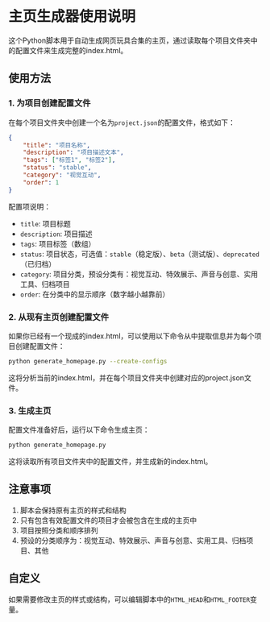 # 主页生成器使用说明

这个Python脚本用于自动生成网页玩具合集的主页，通过读取每个项目文件夹中的配置文件来生成完整的index.html。

## 使用方法

### 1. 为项目创建配置文件

在每个项目文件夹中创建一个名为`project.json`的配置文件，格式如下：

```json
{
    "title": "项目名称",
    "description": "项目描述文本",
    "tags": ["标签1", "标签2"],
    "status": "stable",
    "category": "视觉互动",
    "order": 1
}
```

配置项说明：
- `title`: 项目标题
- `description`: 项目描述
- `tags`: 项目标签（数组）
- `status`: 项目状态，可选值：`stable`（稳定版）、`beta`（测试版）、`deprecated`（已归档）
- `category`: 项目分类，预设分类有：视觉互动、特效展示、声音与创意、实用工具、归档项目
- `order`: 在分类中的显示顺序（数字越小越靠前）

### 2. 从现有主页创建配置文件

如果你已经有一个现成的index.html，可以使用以下命令从中提取信息并为每个项目创建配置文件：

```bash
python generate_homepage.py --create-configs
```

这将分析当前的index.html，并在每个项目文件夹中创建对应的project.json文件。

### 3. 生成主页

配置文件准备好后，运行以下命令生成主页：

```bash
python generate_homepage.py
```

这将读取所有项目文件夹中的配置文件，并生成新的index.html。

## 注意事项

1. 脚本会保持原有主页的样式和结构
2. 只有包含有效配置文件的项目才会被包含在生成的主页中
3. 项目按照分类和顺序排列
4. 预设的分类顺序为：视觉互动、特效展示、声音与创意、实用工具、归档项目、其他

## 自定义

如果需要修改主页的样式或结构，可以编辑脚本中的`HTML_HEAD`和`HTML_FOOTER`变量。
